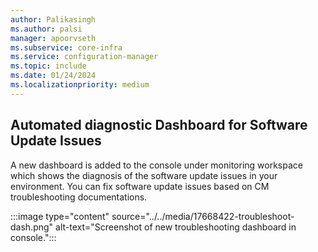 ```yaml
---
author: Palikasingh
ms.author: palsi
manager: apoorvseth
ms.subservice: core-infra
ms.service: configuration-manager
ms.topic: include
ms.date: 01/24/2024
ms.localizationpriority: medium
---
```


## <a name="bkmk_DiagDash"></a> Automated diagnostic Dashboard for Software Update Issues

<!--17668422-->
A new dashboard is added to the console under monitoring workspace which shows the diagnosis of the software update issues in your environment. You can fix software update issues based on CM troubleshooting documentations.

:::image type="content" source="../../media/17668422-troubleshoot-dash.png" alt-text="Screenshot of new troubleshooting dashboard in console.":::
